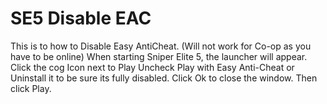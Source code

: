 # SE5 Disable EAC
This is to how to Disable Easy AntiCheat. (Will not work for Co-op as you have to be online)
When starting Sniper Elite 5, the launcher will appear.
Click the cog Icon next to Play
Uncheck Play with Easy Anti-Cheat or Uninstall it to be sure its fully disabled.
Click Ok to close the window.
Then click Play.
